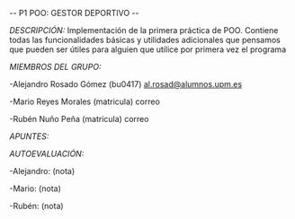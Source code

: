 -- P1 POO: GESTOR DEPORTIVO --

*DESCRIPCIÓN:* 
Implementación de la primera práctica de POO. Contiene todas las funcionalidades básicas y utilidades adicionales que pensamos que pueden ser útiles para alguien que utilice por primera vez el programa

*MIEMBROS DEL GRUPO:*

-Alejandro Rosado Gómez (bu0417) al.rosad@alumnos.upm.es

-Mario Reyes Morales (matricula) correo

-Rubén Nuño Peña (matricula) correo


*APUNTES:*

*AUTOEVALUACIÓN:*

-Alejandro: (nota)

-Mario: (nota)

-Rubén: (nota)
